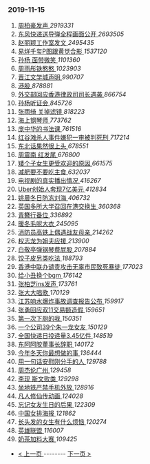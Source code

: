 ### 2019-11-15 
1. [ 周柏豪发声 ](https://s.weibo.com/weibo?q=%E5%91%A8%E6%9F%8F%E8%B1%AA%E5%8F%91%E5%A3%B0&Refer=top) *2919331*
1. [ 东风快递送导弹全程画面公开 ](https://s.weibo.com/weibo?q=%23%E4%B8%9C%E9%A3%8E%E5%BF%AB%E9%80%92%E9%80%81%E5%AF%BC%E5%BC%B9%E5%85%A8%E7%A8%8B%E7%94%BB%E9%9D%A2%E5%85%AC%E5%BC%80%23&Refer=top) *2693505*
1. [ 赵丽颖工作室发文 ](https://s.weibo.com/weibo?q=%23%E8%B5%B5%E4%B8%BD%E9%A2%96%E5%B7%A5%E4%BD%9C%E5%AE%A4%E5%8F%91%E6%96%87%23&Refer=top) *2495435*
1. [ 易烊千玺P图跟黄觉合影 ](https://s.weibo.com/weibo?q=%23%E6%98%93%E7%83%8A%E5%8D%83%E7%8E%BAP%E5%9B%BE%E8%B7%9F%E9%BB%84%E8%A7%89%E5%90%88%E5%BD%B1%23&Refer=top) *1537120*
1. [ 孙杨 面带微笑 ](https://s.weibo.com/weibo?q=%E5%AD%99%E6%9D%A8%20%E9%9D%A2%E5%B8%A6%E5%BE%AE%E7%AC%91&Refer=top) *1101360*
1. [ 周雨彤铁憨憨 ](https://s.weibo.com/weibo?q=%23%E5%91%A8%E9%9B%A8%E5%BD%A4%E9%93%81%E6%86%A8%E6%86%A8%23&Refer=top) *1023903*
1. [ 晋江文学城声明 ](https://s.weibo.com/weibo?q=%23%E6%99%8B%E6%B1%9F%E6%96%87%E5%AD%A6%E5%9F%8E%E5%A3%B0%E6%98%8E%23&Refer=top) *990707*
1. [ 港股 ](https://s.weibo.com/weibo?q=%E6%B8%AF%E8%82%A1&Refer=top) *878881*
1. [ 外交部回应香港律政司司长遇袭 ](https://s.weibo.com/weibo?q=%23%E5%A4%96%E4%BA%A4%E9%83%A8%E5%9B%9E%E5%BA%94%E9%A6%99%E6%B8%AF%E5%BE%8B%E6%94%BF%E5%8F%B8%E5%8F%B8%E9%95%BF%E9%81%87%E8%A2%AD%23&Refer=top) *866754*
1. [ 孙杨听证会 ](https://s.weibo.com/weibo?q=%23%E5%AD%99%E6%9D%A8%E5%90%AC%E8%AF%81%E4%BC%9A%23&Refer=top) *845726*
1. [ 张雨绮 关掉滤镜 ](https://s.weibo.com/weibo?q=%E5%BC%A0%E9%9B%A8%E7%BB%AE%20%E5%85%B3%E6%8E%89%E6%BB%A4%E9%95%9C&Refer=top) *818223*
1. [ 海上钢琴师 ](https://s.weibo.com/weibo?q=%23%E6%B5%B7%E4%B8%8A%E9%92%A2%E7%90%B4%E5%B8%88%23&Refer=top) *773762*
1. [ 庞中华的书法课 ](https://s.weibo.com/weibo?q=%23%E5%BA%9E%E4%B8%AD%E5%8D%8E%E7%9A%84%E4%B9%A6%E6%B3%95%E8%AF%BE%23&Refer=top) *761516*
1. [ 红谷滩杀人事件嫌犯一审被判死刑 ](https://s.weibo.com/weibo?q=%23%E7%BA%A2%E8%B0%B7%E6%BB%A9%E6%9D%80%E4%BA%BA%E4%BA%8B%E4%BB%B6%E5%AB%8C%E7%8A%AF%E4%B8%80%E5%AE%A1%E8%A2%AB%E5%88%A4%E6%AD%BB%E5%88%91%23&Refer=top) *717214*
1. [ 东北话果然很上头 ](https://s.weibo.com/weibo?q=%23%E4%B8%9C%E5%8C%97%E8%AF%9D%E6%9E%9C%E7%84%B6%E5%BE%88%E4%B8%8A%E5%A4%B4%23&Refer=top) *678551*
1. [ 周震南 红发尾 ](https://s.weibo.com/weibo?q=%E5%91%A8%E9%9C%87%E5%8D%97%20%E7%BA%A2%E5%8F%91%E5%B0%BE&Refer=top) *676800*
1. [ 矮个子女生更受欢迎的原因 ](https://s.weibo.com/weibo?q=%23%E7%9F%AE%E4%B8%AA%E5%AD%90%E5%A5%B3%E7%94%9F%E6%9B%B4%E5%8F%97%E6%AC%A2%E8%BF%8E%E7%9A%84%E5%8E%9F%E5%9B%A0%23&Refer=top) *661575*
1. [ 减肥要不要吃主食 ](https://s.weibo.com/weibo?q=%23%E5%87%8F%E8%82%A5%E8%A6%81%E4%B8%8D%E8%A6%81%E5%90%83%E4%B8%BB%E9%A3%9F%23&Refer=top) *632037*
1. [ 电视剧的真实播出情况 ](https://s.weibo.com/weibo?q=%23%E7%94%B5%E8%A7%86%E5%89%A7%E7%9A%84%E7%9C%9F%E5%AE%9E%E6%92%AD%E5%87%BA%E6%83%85%E5%86%B5%23&Refer=top) *416267*
1. [ Uber创始人套现7亿美元 ](https://s.weibo.com/weibo?q=%23Uber%E5%88%9B%E5%A7%8B%E4%BA%BA%E5%A5%97%E7%8E%B07%E4%BA%BF%E7%BE%8E%E5%85%83%23&Refer=top) *412834*
1. [ 姚晨冬日防冻刘海 ](https://s.weibo.com/weibo?q=%23%E5%A7%9A%E6%99%A8%E5%86%AC%E6%97%A5%E9%98%B2%E5%86%BB%E5%88%98%E6%B5%B7%23&Refer=top) *406732*
1. [ 英国多所大学召回在港交换生 ](https://s.weibo.com/weibo?q=%E8%8B%B1%E5%9B%BD%E5%A4%9A%E6%89%80%E5%A4%A7%E5%AD%A6%E5%8F%AC%E5%9B%9E%E5%9C%A8%E6%B8%AF%E4%BA%A4%E6%8D%A2%E7%94%9F&Refer=top) *360368*
1. [ 青簪行番位 ](https://s.weibo.com/weibo?q=%23%E9%9D%92%E7%B0%AA%E8%A1%8C%E7%95%AA%E4%BD%8D%23&Refer=top) *336892*
1. [ 暖冬毛呢大衣 ](https://s.weibo.com/weibo?q=%23%E6%9A%96%E5%86%AC%E6%AF%9B%E5%91%A2%E5%A4%A7%E8%A1%A3%23&Refer=top) *245095*
1. [ 消防员高铁上偶遇战友母亲 ](https://s.weibo.com/weibo?q=%23%E6%B6%88%E9%98%B2%E5%91%98%E9%AB%98%E9%93%81%E4%B8%8A%E5%81%B6%E9%81%87%E6%88%98%E5%8F%8B%E6%AF%8D%E4%BA%B2%23&Refer=top) *214262*
1. [ 权志龙为姐夫应援 ](https://s.weibo.com/weibo?q=%23%E6%9D%83%E5%BF%97%E9%BE%99%E4%B8%BA%E5%A7%90%E5%A4%AB%E5%BA%94%E6%8F%B4%23&Refer=top) *213900*
1. [ 白敬亭弹钢琴费屁股 ](https://s.weibo.com/weibo?q=%23%E7%99%BD%E6%95%AC%E4%BA%AD%E5%BC%B9%E9%92%A2%E7%90%B4%E8%B4%B9%E5%B1%81%E8%82%A1%23&Refer=top) *207884*
1. [ 饺子皮另类吃法 ](https://s.weibo.com/weibo?q=%23%E9%A5%BA%E5%AD%90%E7%9A%AE%E5%8F%A6%E7%B1%BB%E5%90%83%E6%B3%95%23&Refer=top) *188793*
1. [ 香港中联办谴责攻击无辜市民致死暴徒 ](https://s.weibo.com/weibo?q=%E9%A6%99%E6%B8%AF%E4%B8%AD%E8%81%94%E5%8A%9E%E8%B0%B4%E8%B4%A3%E6%94%BB%E5%87%BB%E6%97%A0%E8%BE%9C%E5%B8%82%E6%B0%91%E8%87%B4%E6%AD%BB%E6%9A%B4%E5%BE%92&Refer=top) *177023*
1. [ 给小丑换个bgm ](https://s.weibo.com/weibo?q=%23%E7%BB%99%E5%B0%8F%E4%B8%91%E6%8D%A2%E4%B8%AAbgm%23&Refer=top) *176142*
1. [ 张柏芝ins发声 ](https://s.weibo.com/weibo?q=%23%E5%BC%A0%E6%9F%8F%E8%8A%9Dins%E5%8F%91%E5%A3%B0%23&Refer=top) *173761*
1. [ 张大大唱歌 ](https://s.weibo.com/weibo?q=%23%E5%BC%A0%E5%A4%A7%E5%A4%A7%E5%94%B1%E6%AD%8C%23&Refer=top) *170129*
1. [ 江苏响水爆炸事故调查报告公布 ](https://s.weibo.com/weibo?q=%E6%B1%9F%E8%8B%8F%E5%93%8D%E6%B0%B4%E7%88%86%E7%82%B8%E4%BA%8B%E6%95%85%E8%B0%83%E6%9F%A5%E6%8A%A5%E5%91%8A%E5%85%AC%E5%B8%83&Refer=top) *159917*
1. [ 张勇回应双11交易额造假 ](https://s.weibo.com/weibo?q=%23%E5%BC%A0%E5%8B%87%E5%9B%9E%E5%BA%94%E5%8F%8C11%E4%BA%A4%E6%98%93%E9%A2%9D%E9%80%A0%E5%81%87%23&Refer=top) *159651*
1. [ 第一次下厨的我 ](https://s.weibo.com/weibo?q=%23%E7%AC%AC%E4%B8%80%E6%AC%A1%E4%B8%8B%E5%8E%A8%E7%9A%84%E6%88%91%23&Refer=top) *150351*
1. [ 一个公司39个朱一龙女友 ](https://s.weibo.com/weibo?q=%23%E4%B8%80%E4%B8%AA%E5%85%AC%E5%8F%B839%E4%B8%AA%E6%9C%B1%E4%B8%80%E9%BE%99%E5%A5%B3%E5%8F%8B%23&Refer=top) *150129*
1. [ 全国快递日投递量3.45亿件 ](https://s.weibo.com/weibo?q=%E5%85%A8%E5%9B%BD%E5%BF%AB%E9%80%92%E6%97%A5%E6%8A%95%E9%80%92%E9%87%8F3.45%E4%BA%BF%E4%BB%B6&Refer=top) *148519*
1. [ 东阿阿胶董事长辞职 ](https://s.weibo.com/weibo?q=%23%E4%B8%9C%E9%98%BF%E9%98%BF%E8%83%B6%E8%91%A3%E4%BA%8B%E9%95%BF%E8%BE%9E%E8%81%8C%23&Refer=top) *140172*
1. [ 今年冬天你最想做的事 ](https://s.weibo.com/weibo?q=%23%E4%BB%8A%E5%B9%B4%E5%86%AC%E5%A4%A9%E4%BD%A0%E6%9C%80%E6%83%B3%E5%81%9A%E7%9A%84%E4%BA%8B%23&Refer=top) *136444*
1. [ 用一句话安慰刚分手的人 ](https://s.weibo.com/weibo?q=%23%E7%94%A8%E4%B8%80%E5%8F%A5%E8%AF%9D%E5%AE%89%E6%85%B0%E5%88%9A%E5%88%86%E6%89%8B%E7%9A%84%E4%BA%BA%23&Refer=top) *129788*
1. [ 周杰伦广州 ](https://s.weibo.com/weibo?q=%23%E5%91%A8%E6%9D%B0%E4%BC%A6%E5%B9%BF%E5%B7%9E%23&Refer=top) *129458*
1. [ 李现 斯文败类 ](https://s.weibo.com/weibo?q=%E6%9D%8E%E7%8E%B0%20%E6%96%AF%E6%96%87%E8%B4%A5%E7%B1%BB&Refer=top) *129298*
1. [ 坐地铁严禁手机外放 ](https://s.weibo.com/weibo?q=%23%E5%9D%90%E5%9C%B0%E9%93%81%E4%B8%A5%E7%A6%81%E6%89%8B%E6%9C%BA%E5%A4%96%E6%94%BE%23&Refer=top) *128916*
1. [ 凡人修仙传动画 ](https://s.weibo.com/weibo?q=%23%E5%87%A1%E4%BA%BA%E4%BF%AE%E4%BB%99%E4%BC%A0%E5%8A%A8%E7%94%BB%23&Refer=top) *124028*
1. [ 忘记女友生日的后果 ](https://s.weibo.com/weibo?q=%E5%BF%98%E8%AE%B0%E5%A5%B3%E5%8F%8B%E7%94%9F%E6%97%A5%E7%9A%84%E5%90%8E%E6%9E%9C&Refer=top) *122309*
1. [ 中国女排海报 ](https://s.weibo.com/weibo?q=%23%E4%B8%AD%E5%9B%BD%E5%A5%B3%E6%8E%92%E6%B5%B7%E6%8A%A5%23&Refer=top) *121862*
1. [ 长头发的女生有什么烦恼 ](https://s.weibo.com/weibo?q=%23%E9%95%BF%E5%A4%B4%E5%8F%91%E7%9A%84%E5%A5%B3%E7%94%9F%E6%9C%89%E4%BB%80%E4%B9%88%E7%83%A6%E6%81%BC%23&Refer=top) *120274*
1. [ 英雄联盟 ](https://s.weibo.com/weibo?q=%23%E8%8B%B1%E9%9B%84%E8%81%94%E7%9B%9F%23&Refer=top) *116007*
1. [ 奶茶加料大赛 ](https://s.weibo.com/weibo?q=%23%E5%A5%B6%E8%8C%B6%E5%8A%A0%E6%96%99%E5%A4%A7%E8%B5%9B%23&Refer=top) *109425* 

- [ < 上一页 ](https://github.com/able8/weibo-hot-record/blob/master/2019-11-14.md) -------- [ 下一页 > ](https://github.com/able8/weibo-hot-record/blob/master/2019-11-16.md)